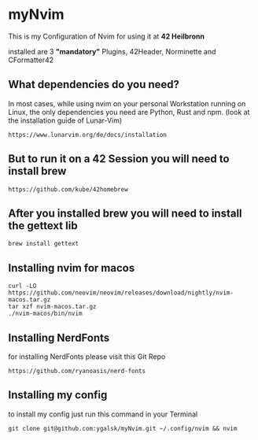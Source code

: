 # myNvim

This is my Configuration of Nvim for using it at **42 Heilbronn**

installed are 3 **"mandatory"** Plugins, 42Header, Norminette and CFormatter42

## What dependencies do you need?

In most cases, while using nvim on your personal Workstation running on Linux, the only dependencies you need are Python, Rust and npm.
(look at the installation guide of Lunar-Vim)
```
https://www.lunarvim.org/de/docs/installation
```

## But to run it on a 42 Session you will need to install brew
```
https://github.com/kube/42homebrew
```

## After you installed brew you will need to install the gettext lib

```
brew install gettext
```

## Installing nvim for macos

```
curl -LO https://github.com/neovim/neovim/releases/download/nightly/nvim-macos.tar.gz
tar xzf nvim-macos.tar.gz
./nvim-macos/bin/nvim
```

## Installing NerdFonts

for installing NerdFonts please visit this Git Repo
```
https://github.com/ryanoasis/nerd-fonts
```

## Installing my config

to install my config just run this command in your Terminal

```
git clone git@github.com:ygalsk/myNvim.git ~/.config/nvim && nvim
```


